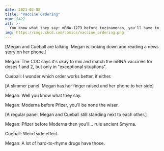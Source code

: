 ```yaml
---
date: 2021-02-08
title: "Vaccine Ordering"
num: 2422
alt: >-
  You know what they say: mRNA-1273 before tozinameran, you'll have to slay a banshee in a catamaran.
img: https://imgs.xkcd.com/comics/vaccine_ordering.png
---
```

[Megan and Cueball are talking. Megan is looking down and reading a news story on her phone.]

Megan: The CDC says it's okay to mix and match the mRNA vaccines for doses 1 and 2, but only in "exceptional situations".

Cueball: I wonder which order works better, if either.

[A slimmer panel. Megan has her finger raised and her phone to her side]

Megan: Well you know what they say.

Megan: Moderna before Pfizer, you'll be none the wiser.

[A regular panel, Megan and Cueball still standing next to each other.]

Megan: Pfizer before Moderna then you'll... rule ancient Smyrna.

Cueball: Weird side effect.

Megan: A lot of hard-to-rhyme drugs have those.